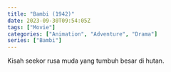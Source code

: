 ```yaml
---
title: "Bambi (1942)"
date: 2023-09-30T09:54:05Z
tags: ["Movie"]
categories: ["Animation", "Adventure", "Drama"]
series: ["Bambi"]
---
```


 
Kisah seekor rusa muda yang tumbuh besar di hutan.

  <mux-player stream-type="on-demand"
  src="https://kp3d-my.sharepoint.com/personal/ryoo_kp3d_onmicrosoft_com/_layouts/15/download.aspx?share=EXIzlJ1a4PNBlvVxBjcPzRkB0UcOc_hTLKqasdX5n9Nb-w" metadata-video-title="Bambi (1942)" prefer-playback="mse" controls>
  </mux-player>
  
  
  <script src="https://cdn.jsdelivr.net/npm/@mux/mux-player"></script>
  
   <script id="9NDE29dUNcIY9f00UUDC2P9sXvRXXJoQjGePkCuQ1BXQ" type="application/ld+json">
 {
  "@context": "https://schema.org/",
  "@type": "VideoObject",
  "name": "Bambi (1942)",
  "contentUrl": "https://stream.mux.com/9NDE29dUNcIY9f00UUDC2P9sXvRXXJoQjGePkCuQ1BXQ.m3u8",
  "thumbnailUrl": "https://www.themoviedb.org/t/p/original/vei3G08wWgLjr7fluMyjqrrj5jP.jpg?width=314&fit_mode=preserve&time=25",
  "uploadDate": "2023-09-30T09:54:05Z",
}

</script>